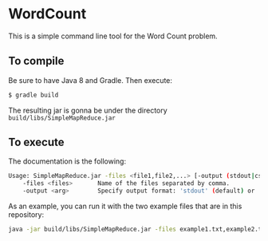 # WordCount

This is a simple command line tool for the Word Count problem.

## To compile

Be sure to have Java 8 and Gradle. Then execute:

```bash
$ gradle build
```

The resulting jar is gonna be under the directory `build/libs/SimpleMapReduce.jar`

## To execute

The documentation is the following:

```bash
Usage: SimpleMapReduce.jar -files <file1,file2,...> [-output (stdout|csv)]
    -files <files>       Name of the files separated by comma.
    -output <arg>        Specify output format: 'stdout' (default) or 'csv'
```

As an example, you can run it with the two example files that are in this repository:

```bash
java -jar build/libs/SimpleMapReduce.jar -files example1.txt,example2.txt -output csv
```